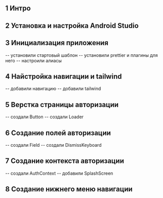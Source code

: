## 1 Интро
## 2 Установка и настройка Android Studio

## 3 Инициализация приложения
-- установили стартовый шаблон
-- установили prettier и плагины для него
-- настроили алиасы

## 4 Найстройка навигации и tailwind
-- добавили навигацию 
-- добавили tailwind

## 5 Верстка страницы авторизации
-- создали Button
-- создали Loader 

## 6 Создание полей авторизации
-- создали Field
-- создали DismissKeyboard

## 7 Создание контекста авторизации
-- создали AuthContext
-- добавили SplashScreen

## 8 Создание нижнего меню навигации
